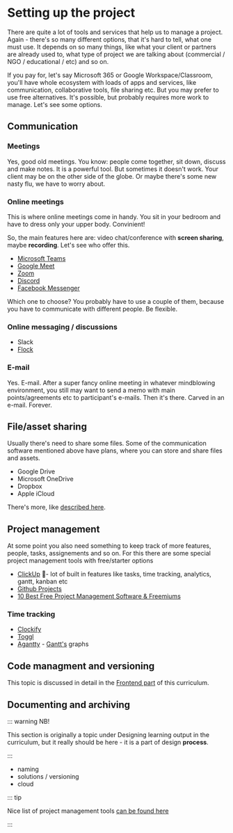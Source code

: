 # Setting up the project

There are quite a lot of tools and services that help us to manage a project. Again - there's so many different options, that it's hard to tell, what one must use. It depends on so many things, like what your client or partners are already used to, what type of project we are talking about (commercial / NGO / educational / etc) and so on. 

If you pay for, let's say Microsoft 365 or Google Workspace/Classroom, you'll have whole ecosystem with loads of apps and services, like communication, collaborative tools, file sharing etc. But you may prefer to use free alternatives. It's possible, but probably requires more work to manage. Let's see some options.



## Communication

### Meetings

Yes, good old meetings. You know: people come together, sit down, discuss and make notes. It is a powerful tool. But sometimes it doesn't work. Your client may be on the other side of the globe. Or maybe there's some new nasty flu, we have to worry about.

### Online meetings

This is where online meetings come in handy. You sit in your bedroom and have to dress only your upper body. Convinient! 

So, the main features here are: video chat/conference with **screen sharing**, maybe **recording**. Let's see who offer this.

- [Microsoft Teams](https://www.microsoft.com/en-ww/microsoft-teams/group-chat-software)
- [Google Meet](https://meet.google.com/)
- [Zoom](https://zoom.us/) 
- [Discord](https://discord.com/)
- [Facebook Messenger](https://www.messenger.com/)

Which one to choose? You probably have to use a couple of them, because you have to communicate with different people. Be flexible.

### Online messaging / discussions

- Slack
- [Flock](https://www.flock.com/)

### E-mail

Yes. E-mail. After a super fancy online meeting in whatever mindblowing environment, you still may want to send a memo with main points/agreements etc to participant's e-mails. Then it's there. Carved in an e-mail. Forever.







## File/asset sharing

Usually there's need to share some files. Some of the communication software mentioned above have plans, where you can store and share files and assets. 

- Google Drive
- Microsoft OneDrive
- Dropbox
- Apple iCloud

There's more, like [described here](https://www.pcmag.com/picks/the-best-cloud-storage-and-file-sharing-services). 




## Project management

At some point you also need something to keep track of more features, people, tasks, assignements and so on. For this there are some special project management tools with free/starter options


- [ClickUp](https://clickup.com/features) 📌- lot of built in features like tasks, time tracking, analytics, gantt, kanban etc
- [Github Projects](https://github.com/features#features-project-management)
- [10 Best Free Project Management Software & Freemiums](https://thedigitalprojectmanager.com/free-project-management-software/)

### Time tracking

- [Clockify](https://clockify.me/)
- [Toggl](https://toggl.com/)
- [Agantty](https://agantty.com/) - [Gantt's](https://en.wikipedia.org/wiki/Gantt_chart) graphs







## Code managment and versioning

This topic is discussed in detail in the [Frontend part](../../frontend/tooling/versioning) of this curriculum.







## Documenting and archiving

::: warning NB!

This section is originally a topic under Designing learning output in the curriculum, but it really should be here - it is a part of design **process**.

:::

- naming
- solutions / versioning
- cloud







::: tip

Nice list of project management tools [can be found here](https://thedigitalprojectmanager.com/tools/)

:::